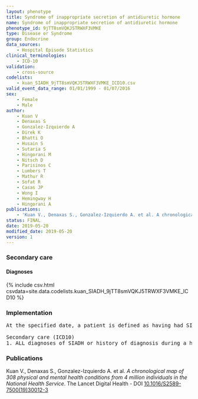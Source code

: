 ```yaml
---
layout: phenotype
title: Syndrome of inappropriate secretion of antidiuretic hormone
name: Syndrome of inappropriate secretion of antidiuretic hormone
phenotype_id: 9jTT8smVQKJ5TRWXF3VMKE 
type: Disease or Syndrome
group: Endocrine
data_sources: 
    - Hospital Episode Statistics
clinical_terminologies: 
    - ICD-10
validation: 
    - cross-source
codelists: 
    - kuan_SIADH_9jTT8smVQKJ5TRWXF3VMKE_ICD10.csv
valid_event_data_range: 01/01/1999 - 01/07/2016
sex: 
    - Female
    - Male
author: 
    - Kuan V
    - Denaxas S
    - Gonzalez-Izquierdo A
    - Direk K
    - Bhatti O
    - Husain S
    - Sutaria S
    - Hingorani M
    - Nitsch D
    - Parisinos C
    - Lumbers T
    - Mathur R
    - Sofat R
    - Casas JP
    - Wong I
    - Hemingway H
    - Hingorani A
publications: 
    - 'Kuan V., Denaxas S., Gonzalez-Izquierdo A. et al. A chronological map of 308 physical and mental health conditions from 4 million individuals in the National Health Service. The Lancet Digital Health - DOI: 10.1016/S2589-7500(19)30012-3' 
status: FINAL
date: 2019-05-20
modified_date: 2019-05-20
version: 1
---
```

### Secondary care 
#### Diagnoses 
{% include csv.html csvdata=site.data.codelists.kuan_SIADH_9jTT8smVQKJ5TRWXF3VMKE_ICD10 %}
### Implementation 
<pre>At the specified date, a patient is defined as having had SIADH IF they meet the criteria for any of the following on or before the specified date. The earliest date on which the individual meets any of the following criteria on or before the specified date is defined as the first event date:

Secondary care (ICD10)
1. ALL diagnoses of SIADH or history of diagnosis during a hospitalization</pre> 
 
### Publications 
Kuan V., Denaxas S., Gonzalez-Izquierdo A. et al. _A chronological map of 308 physical and mental health conditions from 4 million individuals in the National Health Service_. The Lancet Digital Health - DOI <a href='https://www.thelancet.com/journals/landig/article/PIIS2589-7500(19)30012-3/fulltext'>10.1016/S2589-7500(19)30012-3</a>